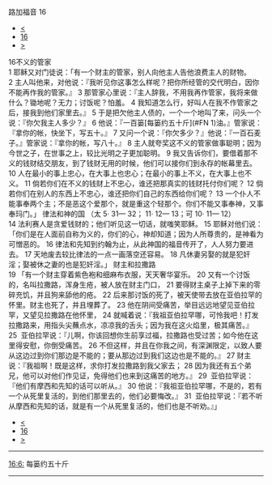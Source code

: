 ﻿





 路加福音 16




* [<](bible/LUK15.md)
* [16](bible/LUK.md)
* [>](bible/LUK17.md)



 
16不义的管家  
1 耶稣又对门徒说：「有一个财主的管家，别人向他主人告他浪费主人的财物。 
2 主人叫他来，对他说：『我听见你这事怎么样呢？把你所经管的交代明白，因你不能再作我的管家。』 
3 那管家心里说：『主人辞我，不用我再作管家，我将来做什么？锄地呢？无力；讨饭呢？怕羞。 
4 我知道怎么行，好叫人在我不作管家之后，接我到他们家里去。』 
5 于是把欠他主人债的，一个一个地叫了来，问头一个说：『你欠我主人多少？』 
6 他说：『一百篓[每篓约五十斤](#FN
1)油。』管家说：『拿你的帐，快坐下，写五十。』 
7 又问一个说：『你欠多少？』他说：『一百石麦子。』管家说：『拿你的帐，写八十。』 
8 主人就夸奖这不义的管家做事聪明；因为今世之子，在世事之上，较比光明之子更加聪明。 
9 我又告诉你们，要借着那不义的钱财结交朋友，到了钱财无用的时候，他们可以接你们到永存的帐幕里去。 
10 人在最小的事上忠心，在大事上也忠心；在最小的事上不义，在大事上也不义。 
11 倘若你们在不义的钱财上不忠心，谁还把那真实的钱财托付你们呢？ 
12 倘若你们在别人的东西上不忠心，谁还把你们自己的东西给你们呢？ 
13 一个仆人不能事奉两个主；不是恶这个爱那个，就是重这个轻那个。你们不能又事奉神，又事奉玛门。」 律法和神的国 （太
5·
31—
32；
11·
12—
13；可
10·
11—
12）  
14 法利赛人是贪爱钱财的；他们听见这一切话，就嗤笑耶稣。 
15 耶稣对他们说：「你们是在人面前自称为义的，你们的心，神却知道；因为人所尊贵的，是神看为可憎恶的。 
16 律法和先知到约翰为止，从此神国的福音传开了，人人努力要进去。 
17 天地废去较比律法的一点一画落空还容易。 
18 凡休妻另娶的就是犯奸淫；娶被休之妻的也是犯奸淫。」 财主和拉撒路  
19 「有一个财主穿着紫色袍和细麻布衣服，天天奢华宴乐。 
20 又有一个讨饭的，名叫拉撒路，浑身生疮，被人放在财主门口， 
21 要得财主桌子上掉下来的零碎充饥，并且狗来舔他的疮。 
22 后来那讨饭的死了，被天使带去放在亚伯拉罕的怀里。财主也死了，并且埋葬了。 
23 他在阴间受痛苦，举目远远地望见亚伯拉罕，又望见拉撒路在他怀里， 
24 就喊着说：『我祖亚伯拉罕哪，可怜我吧！打发拉撒路来，用指头尖蘸点水，凉凉我的舌头；因为我在这火焰里，极其痛苦。』 
25  亚伯拉罕说：『儿啊，你该回想你生前享过福，拉撒路也受过苦；如今他在这里得安慰，你倒受痛苦。 
26 不但这样，并且在你我之间，有深渊限定，以致人要从这边过到你们那边是不能的；要从那边过到我们这边也是不能的。』 
27 财主说：『我祖啊！既是这样，求你打发拉撒路到我父家去； 
28 因为我还有五个弟兄，他可以对他们作见证，免得他们也来到这痛苦的地方。』 
29  亚伯拉罕说：『他们有摩西和先知的话可以听从。』 
30 他说：『我祖亚伯拉罕哪，不是的，若有一个从死里复活的，到他们那里去的，他们必要悔改。』 
31  亚伯拉罕说：『若不听从摩西和先知的话，就是有一个从死里复活的，他们也是不听劝。』」 
* [<](bible/LUK15.md)
* [16](bible/LUK.md)
* [>](bible/LUK17.md)





---


[16:6:](#V6)
每篓约五十斤




---









